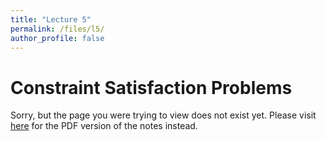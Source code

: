 ```yaml
---
title: "Lecture 5"
permalink: /files/l5/
author_profile: false
---
```


# Constraint Satisfaction Problems

Sorry, but the page you were trying to view does not exist yet. Please visit [here](/l5.pdf) for the PDF version of the notes instead.

